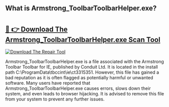 ## What is Armstrong_ToolbarToolbarHelper.exe? 

# <h2><a href="https://exedetect.com/download.php?Armstrong_ToolbarToolbarHelper.exe">🔗 👉 Download The Armstrong_ToolbarToolbarHelper.exe Scan Tool</a></h2>

[![Download The Repair Tool](https://exedetect.com/download-button.jpg)](https://exedetect.com/download.php?Armstrong_ToolbarToolbarHelper.exe)

Armstrong_ToolbarToolbarHelper.exe is a file associated with the Armstrong Toolbar Toolbar for IE, published by Conduit Ltd. It is located in the install path C:\ProgramData\tbccint\ie\ct3315351. However, this file has gained a bad reputation as it is often flagged as potentially harmful or unwanted software. Many users have reported that Armstrong_ToolbarToolbarHelper.exe causes errors, slows down their system, and even leads to browser hijacking. It is advised to remove this file from your system to prevent any further issues.